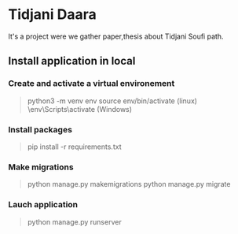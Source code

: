 # Tidjani Daara 
It's a project were we gather paper,thesis about Tidjani Soufi path. 

## Install application in local
### Create and activate a virtual environement
> python3 -m venv env
> source env/bin/activate (linux)
> \env\Scripts\activate (Windows)

### Install packages
> pip install -r requirements.txt

### Make migrations
> python manage.py makemigrations
> python manage.py migrate
### Lauch application
> python manage.py runserver

